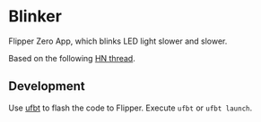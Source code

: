 # Blinker

Flipper Zero App, which blinks LED light slower and slower.

Based on the following [HN thread](https://news.ycombinator.com/item?id=38274782).

## Development
Use [ufbt](https://github.com/flipperdevices/flipperzero-ufbt) to flash the code to Flipper. Execute `ufbt` or `ufbt launch`.
